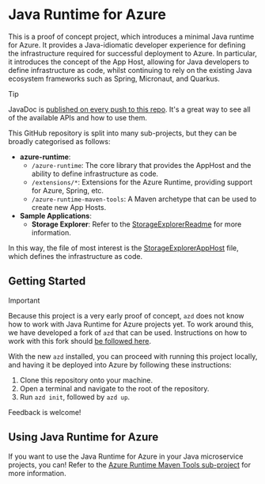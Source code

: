 # Java Runtime for Azure

This is a proof of concept project, which introduces a minimal Java runtime for Azure. It provides a Java-idiomatic developer experience for defining the infrastructure required for successful deployment to Azure. In particular, it introduces the concept of the App Host, allowing for Java developers to define infrastructure as code, whilst continuing to rely on the existing Java ecosystem frameworks such as Spring, Micronaut, and Quarkus.

> [!TIP]
> JavaDoc is [published on every push to this repo](https://aspire4j.z22.web.core.windows.net/). It's a great way to see all of the available APIs and how to use them.

This GitHub repository is split into many sub-projects, but they can be broadly categorised as follows:

* **azure-runtime**:
  * `/azure-runtime`: The core library that provides the AppHost and the ability to define infrastructure as code.
  * `/extensions/*`: Extensions for the Azure Runtime, providing support for Azure, Spring, etc.
  * `/azure-runtime-maven-tools`: A Maven archetype that can be used to create new App Hosts.
* **Sample Applications**:
  * **Storage Explorer**: Refer to the [StorageExplorerReadme] for more information.

In this way, the file of most interest is the [StorageExplorerAppHost] file, which defines the infrastructure as code.

## Getting Started

> [!IMPORTANT]
> Because this project is a very early proof of concept, `azd` does not know how to work with Java Runtime for Azure projects yet. To work around this, we have developed a fork of `azd` that can be used. Instructions on how to work with this fork should [be followed here](https://github.com/Azure/azure-dev-pr/pull/1670).

With the new `azd` installed, you can proceed with running this project locally, and having it be deployed into Azure by following these instructions:

1. Clone this repository onto your machine.
2. Open a terminal and navigate to the root of the repository.
3. Run `azd init`, followed by `azd up`.

Feedback is welcome!

## Using Java Runtime for Azure

If you want to use the Java Runtime for Azure in your Java microservice projects, you can! Refer to the [Azure Runtime Maven Tools sub-project][AzureRuntimeMavenToolsReadme] for more information.

[AzureRuntimeMavenToolsReadme]: azure-runtime/azure-runtime-maven-tools/readme.md
[StorageExplorerReadme]: samples/storage-explorer/readme.md
[StorageExplorerAppHost]: samples/storage-explorer/storage-explorer-apphost/src/main/java/com/azure/example/storageexplorer/StorageExplorerAppHost.java
